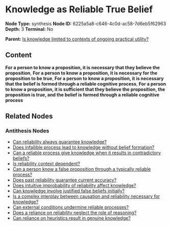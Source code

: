 # Knowledge as Reliable True Belief

**Node Type:** synthesis
**Node ID:** 6225a5a8-c646-4c0d-ac58-7d6eb5f62963
**Depth:** 3
**Terminal:** No

**Parent:** [Is knowledge limited to contexts of ongoing practical utility?](is-knowledge-limited-to-contexts-of-ongoing-practical-utility-antithesis-74999642-c4ea-4a9e-a493-82556ea1c3d4.md)

## Content

**For a person to know a proposition, it is necessary that they believe the proposition**, **For a person to know a proposition, it is necessary for the proposition to be true**, **For a person to know a proposition, it is necessary that the belief is formed through a reliable cognitive process**, **For a person to know a proposition, it is sufficient that they believe the proposition, the proposition is true, and the belief is formed through a reliable cognitive process**

## Related Nodes

### Antithesis Nodes

- [Can reliability always guarantee knowledge?](can-reliability-always-guarantee-knowledge-antithesis-64988944-e390-4113-bf8d-e029cc3ab201.md)
- [Does infallible process lead to knowledge without belief formation?](does-infallible-process-lead-to-knowledge-without-belief-formation-antithesis-2947b8a9-b79a-4409-bcf5-f20890decfac.md)
- [Can a reliable process give knowledge when it results in contradictory beliefs?](can-a-reliable-process-give-knowledge-when-it-results-in-contradictory-beliefs-antithesis-76b2a725-b135-44d3-865e-671e9520db99.md)
- [Is reliability context dependent?](is-reliability-context-dependent-antithesis-aff638bf-3e18-49b8-a77a-ed73bbefa60f.md)
- [Can a person know a false proposition through a typically reliable process?](can-a-person-know-a-false-proposition-through-a-typically-reliable-process-antithesis-f2c41366-5174-402b-962e-f4047cc37825.md)
- [Does past reliability guarantee current accuracy?](does-past-reliability-guarantee-current-accuracy-antithesis-e0bb44ba-a3a4-41ac-95b0-34d4a4283f30.md)
- [Does intuitive improbability of reliability affect knowledge?](does-intuitive-improbability-of-reliability-affect-knowledge-antithesis-f94771ab-5610-4c0e-84a9-168b634351f4.md)
- [Can knowledge involve justified false beliefs initially?](can-knowledge-involve-justified-false-beliefs-initially-antithesis-a9b62720-c29d-4e59-8168-91175b47b80c.md)
- [Is a complex interplay between causation and reliability necessary for knowledge?](is-a-complex-interplay-between-causation-and-reliability-necessary-for-knowledge-antithesis-1bb150fc-8288-4886-8293-06dc7286f507.md)
- [Can external conditions undermine reliable processes?](can-external-conditions-undermine-reliable-processes-antithesis-87ecb60f-2161-461b-95a4-f9c6132bde72.md)
- [Does a reliance on reliability neglect the role of reasoning?](does-a-reliance-on-reliability-neglect-the-role-of-reasoning-antithesis-053af1dd-173e-40b6-a29d-2acf00b9f96d.md)
- [Can reliance on heuristics result in genuine knowledge?](can-reliance-on-heuristics-result-in-genuine-knowledge-antithesis-18ca8c53-eb55-430c-890a-c472f73091da.md)
